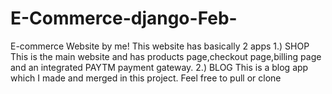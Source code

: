 # E-Commerce-django-Feb-
E-commerce Website by me!
This website has basically 2 apps
1.) SHOP
This is the main website and has products page,checkout page,billing page and an integrated PAYTM payment gateway.
2.) BLOG
This is a blog app which I made and merged in this project.
Feel free to pull or clone
